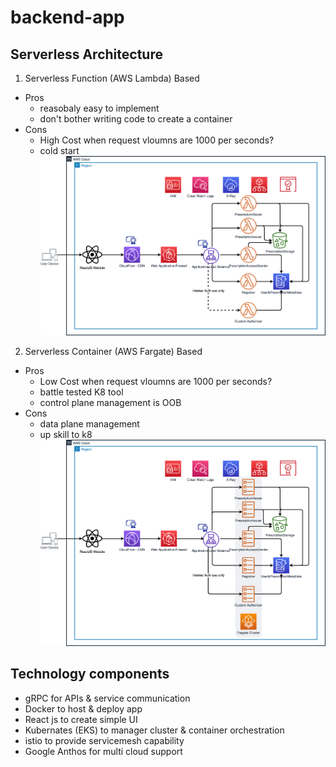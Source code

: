 # backend-app
## Serverless Architecture

1. Serverless Function (AWS Lambda) Based
- Pros
    - reasobaly easy to implement
    - don't bother writing code to create a container
- Cons
    - High Cost when request vloumns are 1000 per seconds?
    - cold start
![Design](billion-user-eprescription-arch.png)

2. Serverless Container (AWS Fargate) Based
- Pros
    - Low Cost when request vloumns are 1000 per seconds?
    - battle tested K8 tool
    - control plane management is OOB
- Cons
    - data plane management
    - up skill to k8
![Design](billion-user-eprescription-Fargate.png)

## Technology components
- gRPC for APIs & service communication
- Docker to host & deploy app
- React js to create simple UI
- Kubernates (EKS) to manager cluster & container orchestration
- istio to provide servicemesh capability
- Google Anthos for multi cloud support
